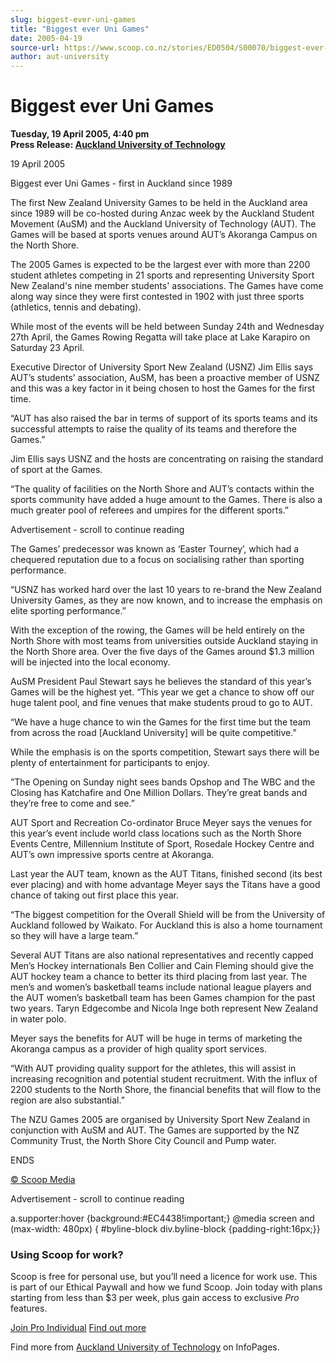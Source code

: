 ```yaml
---
slug: biggest-ever-uni-games
title: "Biggest ever Uni Games"
date: 2005-04-19
source-url: https://www.scoop.co.nz/stories/ED0504/S00070/biggest-ever-uni-games.htm
author: aut-university
---
```

Biggest ever Uni Games
======================

**Tuesday, 19 April 2005, 4:40 pm**  
**Press Release: [Auckland University of Technology](https://info.scoop.co.nz/Auckland_University_of_Technology)**

19 April 2005

Biggest ever Uni Games - first in Auckland since 1989

The first New Zealand University Games to be held in the Auckland area since 1989 will be co-hosted during Anzac week by the Auckland Student Movement (AuSM) and the Auckland University of Technology (AUT). The Games will be based at sports venues around AUT’s Akoranga Campus on the North Shore.

The 2005 Games is expected to be the largest ever with more than 2200 student athletes competing in 21 sports and representing University Sport New Zealand's nine member students' associations. The Games have come along way since they were first contested in 1902 with just three sports (athletics, tennis and debating).

While most of the events will be held between Sunday 24th and Wednesday 27th April, the Games Rowing Regatta will take place at Lake Karapiro on Saturday 23 April.

Executive Director of University Sport New Zealand (USNZ) Jim Ellis says AUT’s students’ association, AuSM, has been a proactive member of USNZ and this was a key factor in it being chosen to host the Games for the first time.

“AUT has also raised the bar in terms of support of its sports teams and its successful attempts to raise the quality of its teams and therefore the Games.”

Jim Ellis says USNZ and the hosts are concentrating on raising the standard of sport at the Games.

“The quality of facilities on the North Shore and AUT’s contacts within the sports community have added a huge amount to the Games. There is also a much greater pool of referees and umpires for the different sports.”

Advertisement - scroll to continue reading





The Games’ predecessor was known as ‘Easter Tourney’, which had a chequered reputation due to a focus on socialising rather than sporting performance.

“USNZ has worked hard over the last 10 years to re-brand the New Zealand University Games, as they are now known, and to increase the emphasis on elite sporting performance.”

With the exception of the rowing, the Games will be held entirely on the North Shore with most teams from universities outside Auckland staying in the North Shore area. Over the five days of the Games around $1.3 million will be injected into the local economy.

AuSM President Paul Stewart says he believes the standard of this year’s Games will be the highest yet. “This year we get a chance to show off our huge talent pool, and fine venues that make students proud to go to AUT.

“We have a huge chance to win the Games for the first time but the team from across the road \[Auckland University\] will be quite competitive.”

While the emphasis is on the sports competition, Stewart says there will be plenty of entertainment for participants to enjoy.

”The Opening on Sunday night sees bands Opshop and The WBC and the Closing has Katchafire and One Million Dollars. They’re great bands and they’re free to come and see.”

AUT Sport and Recreation Co-ordinator Bruce Meyer says the venues for this year’s event include world class locations such as the North Shore Events Centre, Millennium Institute of Sport, Rosedale Hockey Centre and AUT’s own impressive sports centre at Akoranga.

Last year the AUT team, known as the AUT Titans, finished second (its best ever placing) and with home advantage Meyer says the Titans have a good chance of taking out first place this year.

“The biggest competition for the Overall Shield will be from the University of Auckland followed by Waikato. For Auckland this is also a home tournament so they will have a large team.”

Several AUT Titans are also national representatives and recently capped Men’s Hockey internationals Ben Collier and Cain Fleming should give the AUT hockey team a chance to better its third placing from last year. The men’s and women’s basketball teams include national league players and the AUT women’s basketball team has been Games champion for the past two years. Taryn Edgecombe and Nicola Inge both represent New Zealand in water polo.

Meyer says the benefits for AUT will be huge in terms of marketing the Akoranga campus as a provider of high quality sport services.

“With AUT providing quality support for the athletes, this will assist in increasing recognition and potential student recruitment. With the influx of 2200 students to the North Shore, the financial benefits that will flow to the region are also substantial.”

The NZU Games 2005 are organised by University Sport New Zealand in conjunction with AuSM and AUT. The Games are supported by the NZ Community Trust, the North Shore City Council and Pump water.

ENDS

  

  

[© Scoop Media](http://www.scoop.co.nz/about/terms.html)  

Advertisement - scroll to continue reading



a.supporter:hover {background:#EC4438!important;} @media screen and (max-width: 480px) { #byline-block div.byline-block {padding-right:16px;}}

### Using Scoop for work?

Scoop is free for personal use, but you’ll need a licence for work use. This is part of our Ethical Paywall and how we fund Scoop. Join today with plans starting from less than $3 per week, plus gain access to exclusive _Pro_ features.  
  
[Join Pro Individual](https://pro.scoop.co.nz/Individual/?from=ProIn24) [Find out more](https://pro.scoop.co.nz/using-scoop-for-work/?from=ProIn24)

Find more from [Auckland University of Technology](https://info.scoop.co.nz/Auckland_University_of_Technology) on InfoPages.
